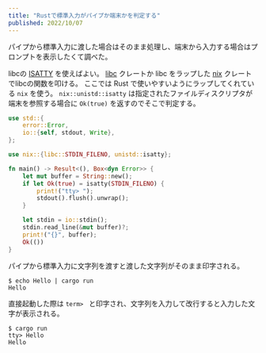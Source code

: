 ```yaml
---
title: "Rustで標準入力がパイプか端末かを判定する"
published: 2022/10/07
---
```


パイプから標準入力に渡した場合はそのまま処理し、端末から入力する場合はプロンプトを表示したくて調べた。

libcの [ISATTY](https://linuxjm.osdn.jp/html/LDP_man-pages/man3/isatty.3.html) を使えばよい。
[libc](https://docs.rs/libc/latest/libc/) クレートか libc をラップした [nix](https://docs.rs/nix/latest/nix/) クレートでlibcの関数を叩ける。
ここでは Rust で使いやすいようにラップしてくれている `nix` を使う。
`nix::unistd::isatty` は指定されたファイルディスクリプタが端末を参照する場合に `Ok(true)` を返すのでそこで判定する。

```rust
use std::{
    error::Error,
    io::{self, stdout, Write},
};

use nix::{libc::STDIN_FILENO, unistd::isatty};

fn main() -> Result<(), Box<dyn Error>> {
    let mut buffer = String::new();
    if let Ok(true) = isatty(STDIN_FILENO) {
        print!("tty> ");
        stdout().flush().unwrap();
    }

    let stdin = io::stdin();
    stdin.read_line(&mut buffer)?;
    print!("{}", buffer);
    Ok(())
}
```

パイプから標準入力に文字列を渡すと渡した文字列がそのまま印字される。
```shell
$ echo Hello | cargo run
Hello
```

直接起動した際は `term> ` と印字され、文字列を入力して改行すると入力した文字が表示される。

```shell
$ cargo run
tty> Hello
Hello
```
